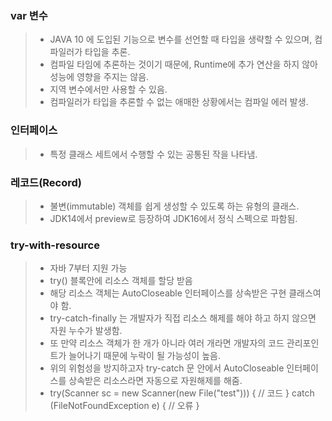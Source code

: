 ### var 변수 <br/>
> * JAVA 10 에 도입된 기능으로 변수를 선언할 때 타입을 생략할 수 있으며, 컴파일러가 타입을  추론.
> * 컴파일 타임에 추론하는 것이기 때문에, Runtime에 추가 연산을 하지 않아 성능에 영향을 주지는 않음. 
> * 지역 변수에서만 사용할 수 있음. 
> * 컴파일러가 타입을 추론할 수 없는 애매한 상황에서는 컴파일 에러 발생. 

### 인터페이스
> * 특정 클래스 세트에서 수행할 수 있는 공통된 작을 나타냄. 

### 레코드(Record)
> * 불변(immutable) 객체를 쉽게 생성할 수 있도록 하는 유형의 클래스.
> * JDK14에서 preview로 등장하여 JDK16에서 정식 스펙으로 파함됨.

### try-with-resource
> * 자바 7부터 지원 가능
> * try() 블록안에 리소스 객체를 할당 받음
> * 해당 리소스 객체는 AutoCloseable 인터페이스를 상속받은 구현 클래스여야 함.
> * try-catch-finally 는 개발자가 직접 리소스 해제를 해야 하고 하지 않으면 자원 누수가 발생함. 
> * 또 만약 리소스 객체가 한 개가 아니라 여러 개라면 개발자의 코드 관리포인트가 늘어나기 때문에 누락이 될 가능성이 높음.
> * 위의 위험성을 방지하고자 try-catch 문 안에서 AutoCloseable 인터페이스를 상속받은 리소스라면 자동으로 자원해제를 해줌. 
> * try(Scanner sc = new Scanner(new File("test"))) { // 코드 } catch (FileNotFoundException e) { // 오류 }
